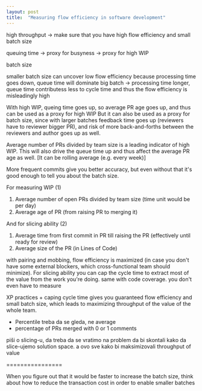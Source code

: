 ```yaml
---
layout: post
title:  "Measuring flow efficiency in software development"
---
```



high throughput -> make sure that you have high flow efficiency and small batch size

queuing time -> proxy for busyness -> proxy for high WIP

batch size

smaller batch size can uncover low flow efficiency because processing time goes down, queue time will dominate
big batch -> processing time longer, queue time contributess less to cycle time and thus the flow efficiency is misleadingly high


With high WIP, queing time goes up, so average PR age goes up, and thus can be used as a proxy for high WIP
But it can also be used as a proxy for batch size, since with larger batches feedback time goes up (reviewers have to reviewer bigger PR), and risk of more back-and-forths between the reviewers and author goes up as well.

Average number of PRs divided by team size is a leading indicator of high WIP. This will also drive the queue time up and thus affect the average PR age as well.
[It can be rolling average (e.g. every week)]

More frequent commits give you better accuracy, but even without that it's good enough to tell you about the batch size.




For measuring WIP (1)
1) Average number of open PRs divided by team size (time unit would be per day)
2) Average age of PR (from raising PR to merging it)


And for slicing ability (2)
1) Average time from first commit in PR till raising the PR (effectively until ready for review)
2) Average size of the PR (in Lines of Code)


with pairing and mobbing, flow efficiency is maximized (in case you don't have some external blockers, which cross-functional team should minimize).
For slicing ability you can cap the cycle time to extract most of the value from the work you're doing.
same with code coverage. you don't even have to measure

XP practices + caping cycle time gives you guaranteed flow efficiency and small batch size, which leads to maximizing throughput of the value of the whole team.

- Percentile treba da se gleda, ne average
- percentage of PRs merged with 0 or 1 comments

piši o slicing-u, da treba da se vratimo na problem da bi skontali kako da slice-ujemo solution space. a ovo sve kako bi maksimizovali throughput of value


================

When you figure out that it would be faster to increase the batch size, think about how to reduce the transaction cost in order to enable smaller batches
